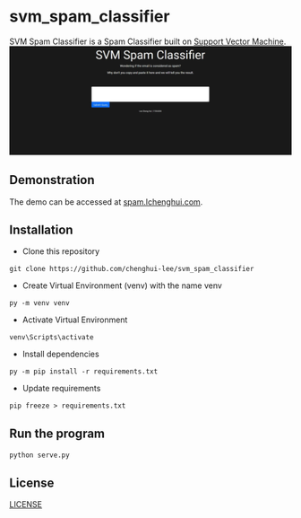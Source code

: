 # svm_spam_classifier
SVM Spam Classifier is a Spam Classifier built on [Support Vector Machine](https://en.wikipedia.org/wiki/Support-vector_machine).
![homepage](/homepage.jpg)

## Demonstration
The demo can be accessed at [spam.lchenghui.com](http://spam.lchenghui.com).

## Installation
- Clone this repository
```
git clone https://github.com/chenghui-lee/svm_spam_classifier
```
- Create Virtual Environment (venv) with the name venv
```
py -m venv venv
```
- Activate Virtual Environment 
```
venv\Scripts\activate
```
- Install dependencies
```
py -m pip install -r requirements.txt
```
- Update requirements
```
pip freeze > requirements.txt
```

## Run the program
```
python serve.py
```

## License
[LICENSE](/LICENSE)
